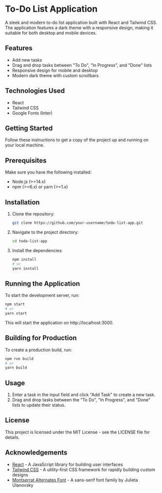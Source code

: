 # To-Do List Application

A sleek and modern to-do list application built with React and Tailwind CSS. The application features a dark theme with a responsive design, making it suitable for both desktop and mobile devices.

## Features

- Add new tasks
- Drag and drop tasks between "To Do", "In Progress", and "Done" lists
- Responsive design for mobile and desktop
- Modern dark theme with custom scrollbars

## Technologies Used

- React
- Tailwind CSS
- Google Fonts (Inter)

## Getting Started

Follow these instructions to get a copy of the project up and running on your local machine.

## Prerequisites

Make sure you have the following installed:

- Node.js (>=14.x)
- npm (>=6.x) or yarn (>=1.x)

## Installation

1. Clone the repository:

   ```bash
   git clone https://github.com/your-username/todo-list-app.git
   ```

2. Navigate to the project directory:

   ```bash
   cd todo-list-app
   ```

3. Install the dependencies:
   ```bash
   npm install
   # or
   yarn install
   ```

## Running the Application

To start the development server, run:

```bash
npm start
# or
yarn start
```

This will start the application on http://localhost:3000.

## Building for Production

To create a production build, run:

```bash
npm run build
# or
yarn build
```

## Usage

1.  Enter a task in the input field and click "Add Task" to create a new task.
2.  Drag and drop tasks between the "To Do", "In Progress", and "Done" lists to update their status.

## License

This project is licensed under the MIT License - see the LICENSE file for details.

## Acknowledgements

- [React](https://reactjs.org/) - A JavaScript library for building user interfaces
- [Tailwind CSS](https://tailwindcss.com/) - A utility-first CSS framework for rapidly building custom designs
- [Montserrat Alternates Font](https://fonts.google.com/specimen/Montserrat+Alternates) - A sans-serif font family by Julieta Ulanovsky
